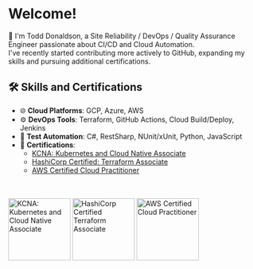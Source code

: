 # Welcome!
🌟 I'm Todd Donaldson, a Site Reliability / DevOps / Quality Assurance Engineer passionate about CI/CD and Cloud Automation.  
I've recently started contributing more actively to GitHub, expanding my skills and pursuing additional certifications.

## 🛠️ Skills and Certifications
- 🌐 **Cloud Platforms**: GCP, Azure, AWS  
- ⚙️ **DevOps Tools**: Terraform, GitHub Actions, Cloud Build/Deploy, Jenkins  
- 🧪 **Test Automation**: C#, RestSharp, NUnit/xUnit, Python, JavaScript  
- 📜 **Certifications**:
  - [KCNA: Kubernetes and Cloud Native Associate](https://www.credly.com/badges/a9339ed6-31f8-45d1-8629-8685d2988d39/public_url)
  - [HashiCorp Certified: Terraform Associate](https://www.credly.com/users/todd-donaldson.178d5ac0)
  - [AWS Certified Cloud Practitioner](https://www.credly.com/badges/79232560-4473-4eba-9acf-bb68539ef0c9/public_url)
<br>
<br>
<img src="https://github.com/user-attachments/assets/88cf715d-09b5-4e5c-be20-992655e1cf26" alt="KCNA: Kubernetes and Cloud Native Associate" width="125">
<img src="https://github.com/user-attachments/assets/4ed7fae7-1170-4d07-95fe-e5a250ed5c59" alt="HashiCorp Certified Terraform Associate" width="125">
<img src="https://github.com/user-attachments/assets/104157bc-b594-491d-a175-2e1bc8edc15b" alt="AWS Certified Cloud Practitioner" width="125">
